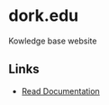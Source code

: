 # dork.edu
Kowledge base website

## Links
* [Read Documentation](https://github.com/Xpitfire/dork.edu/wiki)
